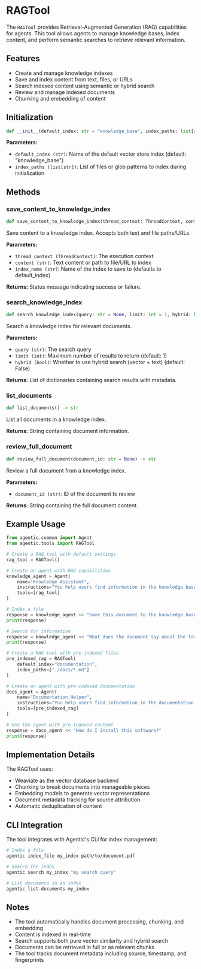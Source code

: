 # RAGTool

The `RAGTool` provides Retrieval-Augmented Generation (RAG) capabilities for agents. This tool allows agents to manage knowledge bases, index content, and perform semantic searches to retrieve relevant information.

## Features

- Create and manage knowledge indexes
- Save and index content from text, files, or URLs
- Search indexed content using semantic or hybrid search
- Review and manage indexed documents
- Chunking and embedding of content

## Initialization

```python
def __init__(default_index: str = "knowledge_base", index_paths: list[str] = [])
```

**Parameters:**

- `default_index (str)`: Name of the default vector store index (default: "knowledge_base")
- `index_paths (list[str])`: List of files or glob patterns to index during initialization

## Methods

### save_content_to_knowledge_index

```python
def save_content_to_knowledge_index(thread_context: ThreadContext, content: str = None, index_name: str = None) -> str
```

Save content to a knowledge index. Accepts both text and file paths/URLs.

**Parameters:**

- `thread_context (ThreadContext)`: The execution context
- `content (str)`: Text content or path to file/URL to index
- `index_name (str)`: Name of the index to save to (defaults to default_index)

**Returns:**
Status message indicating success or failure.

### search_knowledge_index

```python
def search_knowledge_index(query: str = None, limit: int = 1, hybrid: bool = False) -> str
```

Search a knowledge index for relevant documents.

**Parameters:**

- `query (str)`: The search query
- `limit (int)`: Maximum number of results to return (default: 1)
- `hybrid (bool)`: Whether to use hybrid search (vector + text) (default: False)

**Returns:**
List of dictionaries containing search results with metadata.

### list_documents

```python
def list_documents() -> str
```

List all documents in a knowledge index.

**Returns:**
String containing document information.

### review_full_document

```python
def review_full_document(document_id: str = None) -> str
```

Review a full document from a knowledge index.

**Parameters:**

- `document_id (str)`: ID of the document to review

**Returns:**
String containing the full document content.

## Example Usage

```python
from agentic.common import Agent
from agentic.tools import RAGTool

# Create a RAG tool with default settings
rag_tool = RAGTool()

# Create an agent with RAG capabilities
knowledge_agent = Agent(
    name="Knowledge Assistant",
    instructions="You help users find information in the knowledge base.",
    tools=[rag_tool]
)

# Index a file
response = knowledge_agent << "Save this document to the knowledge base: https://www.iana.org/reports/2014/transition-plan-201404.pdf"
print(response)

# Search for information
response = knowledge_agent << "What does the document say about the transistion of iana?"
print(response)

# Create a RAG tool with pre-indexed files
pre_indexed_rag = RAGTool(
    default_index="documentation",
    index_paths=["./docs/*.md"]
)

# Create an agent with pre-indexed documentation
docs_agent = Agent(
    name="Documentation Helper",
    instructions="You help users find information in the documentation.",
    tools=[pre_indexed_rag]
)

# Use the agent with pre-indexed content
response = docs_agent << "How do I install this software?"
print(response)
```

## Implementation Details

The RAGTool uses:

- Weaviate as the vector database backend
- Chunking to break documents into manageable pieces
- Embedding models to generate vector representations
- Document metadata tracking for source attribution
- Automatic deduplication of content

## CLI Integration

The tool integrates with Agentic's CLI for index management:

```bash
# Index a file
agentic index_file my_index path/to/document.pdf

# Search the index
agentic search my_index "my search query"

# List documents in an index
agentic list-documents my_index
```

## Notes

- The tool automatically handles document processing, chunking, and embedding
- Content is indexed in real-time
- Search supports both pure vector similarity and hybrid search
- Documents can be retrieved in full or as relevant chunks
- The tool tracks document metadata including source, timestamp, and fingerprints
